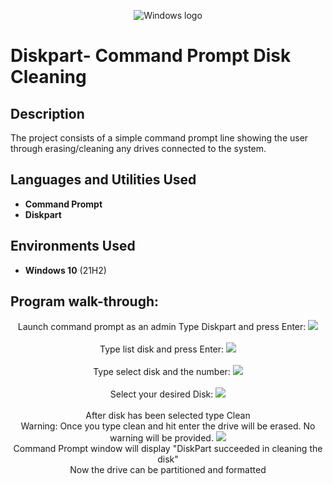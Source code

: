 <p align="center">
<img src="https://i.imgur.com/5LMFcsw.png" alt="Windows logo"/>
</p>

<h1>Diskpart- Command Prompt Disk Cleaning</h1>

<h2>Description</h2>
The project consists of a simple command prompt line showing the user through erasing/cleaning any drives connected to the system.

<h2>Languages and Utilities Used</h2>

- <b>Command Prompt</b> 
- <b>Diskpart</b>

<h2>Environments Used </h2>

- <b>Windows 10</b> (21H2)

<h2>Program walk-through:</h2>
<p align="center">
Launch command prompt as an admin
  Type Diskpart and press Enter:
  <img src="https://i.imgur.com/1bUR1fo.png"/>
  <br /> 
  <br />
  Type list disk and press Enter:
  <img src="https://i.imgur.com/2BqyRe8.png"/> 
  <br />
  <br />
 Type select disk and the number:
  <img src="https://i.imgur.com/HjNI56d.png"/>
  <br />
  <br />
  Select your desired Disk:
  <img src="https://i.imgur.com/Txa0Dug.png"/>
  <br />
  <br />
  After disk has been selected type Clean
  <br />
  Warning: Once you type clean and hit enter the drive will be erased. No warning will be provided.
  <img src="https://i.imgur.com/RW3QNHu.png"/>
  <br />
  Command Prompt window will display "DiskPart succeeded in cleaning the disk"
  <br />
  Now the drive can be partitioned and formatted
